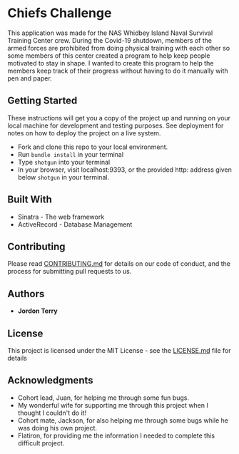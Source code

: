 # Chiefs Challenge

This application was made for the NAS Whidbey Island Naval Survival Training Center crew. During the Covid-19 shutdown, members of the armed forces are prohibited from doing physical training with each other so some members of this center created a program to help keep people motivated to stay in shape. I wanted to create this program to help the members keep track of their progress without having to do it manually with pen and paper.

## Getting Started

These instructions will get you a copy of the project up and running on your local machine for development and testing purposes. See deployment for notes on how to deploy the project on a live system.
* Fork and clone this repo to your local environment.
* Run ```bundle install``` in your terminal
* Type ```shotgun``` into your terminal
* In your browser, visit localhost:9393, or the provided http: address given below ```shotgun``` in your terminal.


## Built With

* Sinatra - The web framework
* ActiveRecord - Database Management

## Contributing

Please read [CONTRIBUTING.md](https://gist.github.com/PurpleBooth/b24679402957c63ec426) for details on our code of conduct, and the process for submitting pull requests to us.


## Authors

* **Jordon Terry** 


## License

This project is licensed under the MIT License - see the [LICENSE.md](LICENSE.md) file for details

## Acknowledgments

* Cohort lead, Juan, for helping me through some fun bugs.
* My wonderful wife for supporting me through this project when I thought I couldn't do it!
* Cohort mate, Jackson, for also helping me through some bugs while he was doing his own project.
* Flatiron, for providing me the information I needed to complete this difficult project.

